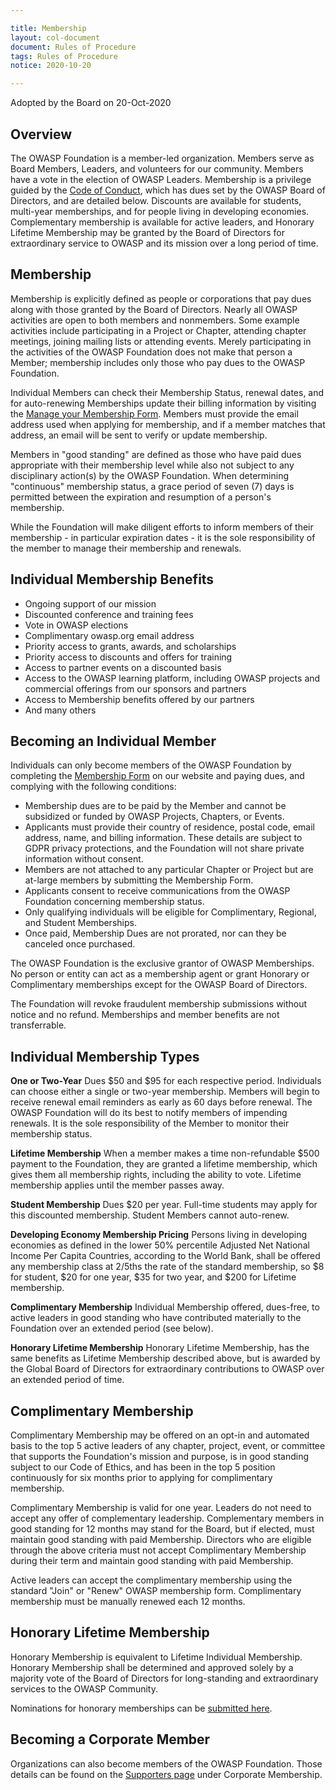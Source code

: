 ```yaml
---

title: Membership
layout: col-document
document: Rules of Procedure
tags: Rules of Procedure
notice: 2020-10-20

---
```

Adopted by the Board on 20-Oct-2020

## Overview

The OWASP Foundation is a member-led organization. Members serve as Board Members, Leaders, and volunteers for our community. Members have a vote in the election of OWASP Leaders. Membership is a privilege guided by the [Code of Conduct](/www-policy/operational/code-of-conduct), which has dues set by the OWASP Board of Directors, and are detailed below. Discounts are available for students, multi-year memberships, and for people living in developing economies. Complementary membership is available for active leaders, and Honorary Lifetime Membership may be granted by the Board of Directors for extraordinary service to OWASP and its mission over a long period of time.

## Membership

Membership is explicitly defined as people or corporations that pay dues along with those granted by the Board of Directors. Nearly all OWASP activities are open to both members and nonmembers. Some example activities include participating in a Project or Chapter, attending chapter meetings, joining mailing lists or attending events. Merely participating in the activities of the OWASP Foundation does not make that person a Member; membership includes only those who pay dues to the OWASP Foundation.

Individual Members can check their Membership Status, renewal dates, and for auto-renewing Memberships update their billing information by visiting the [Manage your Membership Form](/manage-membership). Members must provide the email address used when applying for membership, and if a member matches that address, an email will be sent to verify or update membership.

Members in "good standing" are defined as those who have paid dues appropriate with their membership level while also not subject to any disciplinary action(s) by the OWASP Foundation. When determining "continuous" membership status, a grace period of seven (7) days is permitted between the expiration and resumption of a person's membership.

While the Foundation will make diligent efforts to inform members of their membership - in particular expiration dates - it is the sole responsibility of the member to manage their membership and renewals.

## Individual Membership Benefits

- Ongoing support of our mission
- Discounted conference and training fees
- Vote in OWASP elections
- Complimentary owasp.org email address
- Priority access to grants, awards, and scholarships
- Priority access to discounts and offers for training
- Access to partner events on a discounted basis
- Access to the OWASP learning platform, including OWASP projects and commercial offerings from our sponsors and partners
- Access to Membership benefits offered by our partners
- And many others

## Becoming an Individual Member

Individuals can only become members of the OWASP Foundation by completing the [Membership Form](/membership) on our website and paying dues, and complying with the following conditions:

* Membership dues are to be paid by the Member and cannot be subsidized or funded by OWASP Projects, Chapters, or Events.
* Applicants must provide their country of residence, postal code, email address, name, and billing information. These details are subject to GDPR privacy protections, and the Foundation will not share private information without consent.
* Members are not attached to any particular Chapter or Project but are at-large members by submitting the Membership Form.
* Applicants consent to receive communications from the OWASP Foundation concerning membership status.
* Only qualifying individuals will be eligible for Complimentary, Regional, and Student Memberships.
* Once paid, Membership Dues are not prorated, nor can they be canceled once purchased.

The OWASP Foundation is the exclusive grantor of OWASP Memberships. No person or entity can act as a membership agent or grant Honorary or Complimentary memberships except for the OWASP Board of Directors.

The Foundation will revoke fraudulent membership submissions without notice and no refund. Memberships and member benefits are not transferrable.

## Individual Membership Types

**One or Two-Year** Dues $50 and $95 for each respective period. Individuals can choose either a single or two-year membership. Members will begin to receive renewal email reminders as early as 60 days before renewal. The OWASP Foundation will do its best to notify members of impending renewals. It is the sole responsibility of the Member to monitor their membership status.

**Lifetime Membership** When a member makes a time non-refundable $500 payment to the Foundation, they are granted a lifetime membership, which gives them all membership rights, including the ability to vote. Lifetime membership applies until the member passes away.

**Student Membership** Dues $20 per year. Full-time students may apply for this discounted membership. Student Members cannot auto-renew.

**Developing Economy Membership Pricing** Persons living in developing economies as defined in the lower 50% percentile Adjusted Net National Income Per Capita Countries, according to the World Bank, shall be offered any membership class at 2/5ths the rate of the standard membership, so $8 for student, $20 for one year, $35 for two year, and $200 for Lifetime membership.

**Complimentary Membership** Individual Membership offered, dues-free, to active leaders in good standing who have contributed materially to the Foundation over an extended period (see below).

**Honorary Lifetime Membership** Honorary Lifetime Membership, has the same benefits as Lifetime Membership described above, but is awarded by the Global Board of Directors for extraordinary contributions to OWASP over an extended period of time.

## Complimentary Membership

Complimentary Membership may be offered on an opt-in and automated basis to the top 5 active leaders of any chapter, project, event, or committee that supports the Foundation's mission and purpose, is in good standing subject to our Code of Ethics, and has been in the top 5 position continuously for six months prior to applying for complimentary membership.

Complimentary Membership is valid for one year. Leaders do not need to accept any offer of complementary leadership. Complementary members in good standing for 12 months may stand for the Board, but if elected, must maintain good standing with paid Membership. Directors who are eligible through the above criteria must not accept Complimentary Membership during their term and maintain good standing with paid Membership.

Active leaders can accept the complimentary membership using the standard "Join" or "Renew" OWASP membership form. Complimentary membership must be manually renewed each 12 months.

## Honorary Lifetime Membership

Honorary Membership is equivalent to Lifetime Individual Membership. Honorary Membership shall be determined and approved solely by a majority vote of the Board of Directors for long-standing and extraordinary services to the OWASP Community.

Nominations for honorary memberships can be [submitted here](https://owasp.wufoo.com/forms/honorary-membership-application/).

## Becoming a Corporate Member

Organizations can also become members of the OWASP Foundation. Those details can be found on the [Supporters page](/supporters) under Corporate Membership.
